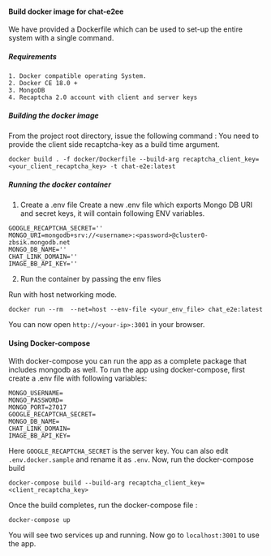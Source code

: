 #### Build docker image for chat-e2ee

We have provided a Dockerfile which can be used to set-up the entire system with a single command.

##### Requirements

    1. Docker compatible operating System.
    2. Docker CE 18.0 +
    3. MongoDB
    4. Recaptcha 2.0 account with client and server keys

##### Building the docker image

From the project root directory, issue the following command :
You need to provide the client side recaptcha-key as a build time argument.

```
docker build . -f docker/Dockerfile --build-arg recaptcha_client_key=<your_client_recaptcha_key> -t chat-e2e:latest
```

##### Running the docker container

1. Create a .env file
   Create a new .env file which exports Mongo DB URI and secret keys, it will contain following ENV variables.

```
GOOGLE_RECAPTCHA_SECRET=''
MONGO_URI=mongodb+srv://<username>:<password>@cluster0-zbsik.mongodb.net
MONGO_DB_NAME=''
CHAT_LINK_DOMAIN=''
IMAGE_BB_API_KEY=''
```

2. Run the container by passing the env files

Run with host networking mode.

```
docker run --rm  --net=host --env-file <your_env_file> chat_e2e:latest
```

You can now open `http://<your-ip>:3001` in your browser.


#### Using Docker-compose
With docker-compose you can run the app as a complete package that includes mongodb as well.
To run the app using docker-compose, first create a .env file with following variables:
```
MONGO_USERNAME=
MONGO_PASSWORD=
MONGO_PORT=27017
GOOGLE_RECAPTCHA_SECRET=
MONGO_DB_NAME=
CHAT_LINK_DOMAIN=
IMAGE_BB_API_KEY=
```
Here `GOOGLE_RECAPTCHA_SECRET` is the server key. You can also edit `.env.docker.sample` and rename it as `.env`.
Now, run the docker-compose build
```
docker-compose build --build-arg recaptcha_client_key=<client_recaptcha_key>
```

Once the build completes, run the docker-compose file :
```
docker-compose up
```

You will see two services up and running. Now go to `localhost:3001` to use the app.